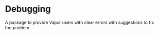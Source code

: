 # Debugging

A package to provide Vapor users with clear errors with suggestions to fix the problem.
